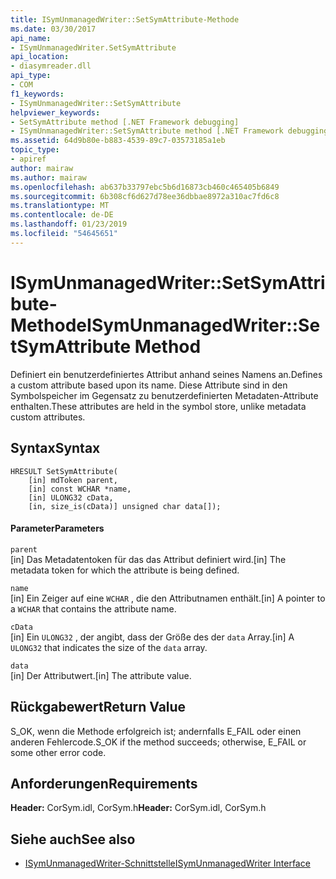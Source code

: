 ```yaml
---
title: ISymUnmanagedWriter::SetSymAttribute-Methode
ms.date: 03/30/2017
api_name:
- ISymUnmanagedWriter.SetSymAttribute
api_location:
- diasymreader.dll
api_type:
- COM
f1_keywords:
- ISymUnmanagedWriter::SetSymAttribute
helpviewer_keywords:
- SetSymAttribute method [.NET Framework debugging]
- ISymUnmanagedWriter::SetSymAttribute method [.NET Framework debugging]
ms.assetid: 64d9b80e-b883-4539-89c7-03573185a1eb
topic_type:
- apiref
author: mairaw
ms.author: mairaw
ms.openlocfilehash: ab637b33797ebc5b6d16873cb460c465405b6849
ms.sourcegitcommit: 6b308cf6d627d78ee36dbbae8972a310ac7fd6c8
ms.translationtype: MT
ms.contentlocale: de-DE
ms.lasthandoff: 01/23/2019
ms.locfileid: "54645651"
---
```

# <a name="isymunmanagedwritersetsymattribute-method"></a><span data-ttu-id="65800-102">ISymUnmanagedWriter::SetSymAttribute-Methode</span><span class="sxs-lookup"><span data-stu-id="65800-102">ISymUnmanagedWriter::SetSymAttribute Method</span></span>
<span data-ttu-id="65800-103">Definiert ein benutzerdefiniertes Attribut anhand seines Namens an.</span><span class="sxs-lookup"><span data-stu-id="65800-103">Defines a custom attribute based upon its name.</span></span> <span data-ttu-id="65800-104">Diese Attribute sind in den Symbolspeicher im Gegensatz zu benutzerdefinierten Metadaten-Attribute enthalten.</span><span class="sxs-lookup"><span data-stu-id="65800-104">These attributes are held in the symbol store, unlike metadata custom attributes.</span></span>  
  
## <a name="syntax"></a><span data-ttu-id="65800-105">Syntax</span><span class="sxs-lookup"><span data-stu-id="65800-105">Syntax</span></span>  
  
```  
HRESULT SetSymAttribute(  
    [in] mdToken parent,  
    [in] const WCHAR *name,  
    [in] ULONG32 cData,  
    [in, size_is(cData)] unsigned char data[]);  
```  
  
#### <a name="parameters"></a><span data-ttu-id="65800-106">Parameter</span><span class="sxs-lookup"><span data-stu-id="65800-106">Parameters</span></span>  
 `parent`  
 <span data-ttu-id="65800-107">[in] Das Metadatentoken für das das Attribut definiert wird.</span><span class="sxs-lookup"><span data-stu-id="65800-107">[in] The metadata token for which the attribute is being defined.</span></span>  
  
 `name`  
 <span data-ttu-id="65800-108">[in] Ein Zeiger auf eine `WCHAR` , die den Attributnamen enthält.</span><span class="sxs-lookup"><span data-stu-id="65800-108">[in] A pointer to a `WCHAR` that contains the attribute name.</span></span>  
  
 `cData`  
 <span data-ttu-id="65800-109">[in] Ein `ULONG32` , der angibt, dass der Größe des der `data` Array.</span><span class="sxs-lookup"><span data-stu-id="65800-109">[in] A `ULONG32` that indicates the size of the `data` array.</span></span>  
  
 `data`  
 <span data-ttu-id="65800-110">[in] Der Attributwert.</span><span class="sxs-lookup"><span data-stu-id="65800-110">[in] The attribute value.</span></span>  
  
## <a name="return-value"></a><span data-ttu-id="65800-111">Rückgabewert</span><span class="sxs-lookup"><span data-stu-id="65800-111">Return Value</span></span>  
 <span data-ttu-id="65800-112">S_OK, wenn die Methode erfolgreich ist; andernfalls E_FAIL oder einen anderen Fehlercode.</span><span class="sxs-lookup"><span data-stu-id="65800-112">S_OK if the method succeeds; otherwise, E_FAIL or some other error code.</span></span>  
  
## <a name="requirements"></a><span data-ttu-id="65800-113">Anforderungen</span><span class="sxs-lookup"><span data-stu-id="65800-113">Requirements</span></span>  
 <span data-ttu-id="65800-114">**Header:** CorSym.idl, CorSym.h</span><span class="sxs-lookup"><span data-stu-id="65800-114">**Header:** CorSym.idl, CorSym.h</span></span>  
  
## <a name="see-also"></a><span data-ttu-id="65800-115">Siehe auch</span><span class="sxs-lookup"><span data-stu-id="65800-115">See also</span></span>
- [<span data-ttu-id="65800-116">ISymUnmanagedWriter-Schnittstelle</span><span class="sxs-lookup"><span data-stu-id="65800-116">ISymUnmanagedWriter Interface</span></span>](../../../../docs/framework/unmanaged-api/diagnostics/isymunmanagedwriter-interface.md)
